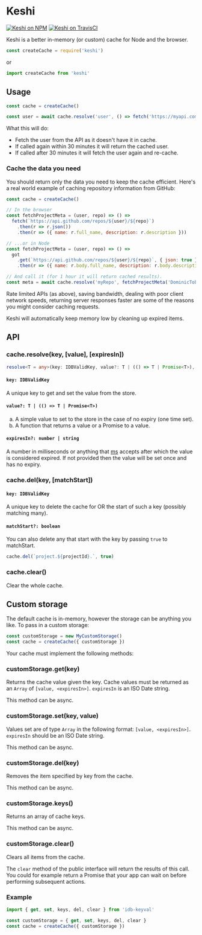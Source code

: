 # Keshi

[![Keshi on NPM](https://img.shields.io/npm/v/keshi.svg)](https://www.npmjs.com/package/keshi)
[![Keshi on TravisCI](https://travis-ci.org/DominicTobias/keshi.svg?branch=master)](https://travis-ci.org/DominicTobias/keshi)

Keshi is a better in-memory (or custom) cache for Node and the browser.

```js
const createCache = require('keshi')
```

or

```js
import createCache from 'keshi'
```

<h2>Usage</h2>

```js
const cache = createCache()

const user = await cache.resolve('user', () => fetch('https://myapi.com/user').then(r => r.json()), '30 mins')
```

What this will do:

- Fetch the user from the API as it doesn't have it in cache.
- If called again within 30 minutes it will return the cached user.
- If called after 30 minutes it will fetch the user again and re-cache.

<h3>Cache the data you need</h3>

You should return only the data you need to keep the cache efficient. Here's a real world example of caching repository information from GitHub:

```js
const cache = createCache()

// In the browser
const fetchProjectMeta = (user, repo) => () =>
  fetch(`https://api.github.com/repos/${user}/${repo}`)
    .then(r => r.json())
    .then(r => ({ name: r.full_name, description: r.description }))

// ...or in Node
const fetchProjectMeta = (user, repo) => () =>
  got
    .get(`https://api.github.com/repos/${user}/${repo}`, { json: true })
    .then(r => ({ name: r.body.full_name, description: r.body.description }))

// And call it (for 1 hour it will return cached results).
const meta = await cache.resolve('myRepo', fetchProjectMeta('DominicTobias', 'keshi'), '1 hour')
```

Rate limited APIs (as above), saving bandwidth, dealing with poor client network speeds, returning server responses faster are some of the reasons you might consider caching requests.

Keshi will automatically keep memory low by cleaning up expired items.

<h2>API</h2>

<h3>cache.resolve(key, [value], [expiresIn])</h3>

```ts
resolve<T = any>(key: IDBValidKey, value?: T | (() => T | Promise<T>), expiresIn?: number | string) : T
```

#### `key: IDBValidKey`

A unique key to get and set the value from the store.

#### `value?: T | (() => T | Promise<T>)`

<ol type="a">
  <li>A simple value to set to the store in the case of no expiry (one time set).</li>
  <li>A function that returns a value or a Promise to a value.</li>
</ol>

#### `expiresIn?: number | string`

A number in milliseconds or anything that [ms](https://www.npmjs.com/package/ms) accepts after which the value is considered expired. If not provided then the value will be set once and has no expiry.

<h3>cache.del(key, [matchStart])</h3>

#### `key: IDBValidKey`

A unique key to delete the cache for OR the start of such a key (possibly matching many).

#### `matchStart?: boolean`

You can also delete any that start with the key by passing `true` to matchStart.

```js
cache.del(`project.${projectId}.`, true)
```

<h3>cache.clear()</h3>

Clear the whole cache.

<h2>Custom storage</h2>

The default cache is in-memory, however the storage can be anything you like. To pass in a custom storage:

```js
const customStorage = new MyCustomStorage()
const cache = createCache({ customStorage })
```

Your cache must implement the following methods:

<h3>customStorage.get(key)</h3>

Returns the cache value given the key. Cache values must be returned as an `Array` of `[value, <expiresIn>]`. `expiresIn` is an ISO Date string.

This method can be async.

<h3>customStorage.set(key, value)</h3>

Values set are of type `Array` in the following format: `[value, <expiresIn>]`. `expiresIn` should be an ISO Date string.

This method can be async.

<h3>customStorage.del(key)</h3>

Removes the item specified by key from the cache.

This method can be async.

<h3>customStorage.keys()</h3>

Returns an array of cache keys.

This method can be async.

<h3>customStorage.clear()</h3>

Clears all items from the cache.

The `clear` method of the public interface will return the results of this call. You could for example return a Promise that your app can wait on before performing subsequent actions.

<h3>Example</h3>

```js
import { get, set, keys, del, clear } from 'idb-keyval'

const customStorage = { get, set, keys, del, clear }
const cache = createCache({ customStorage })
```
